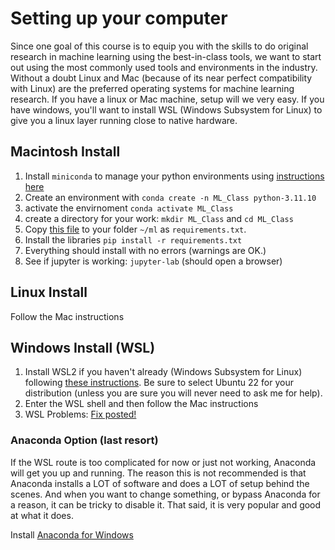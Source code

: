 # Setting up your computer

Since one goal of this course is to equip you with the skills to do original research in machine learning using the
best-in-class tools, we want to start out using the most commonly used tools and environments in the industry. Without a doubt
Linux and Mac (because of its near perfect compatibility with Linux) are the preferred operating systems for
machine learning research. If you have a linux or Mac machine, setup will we very easy. If you have windows, you'll want to
install WSL (Windows Subsystem for Linux) to give you a linux layer running close to native hardware.

## Macintosh Install

1. Install `miniconda` to manage your python environments using [instructions here](https://docs.anaconda.com/miniconda/#quick-command-line-install)
2. Create an environment with `conda create -n ML_Class python-3.11.10`
3. activate the envirnoment `conda activate ML_Class`
4. create a directory for your work: `mkdir ML_Class` and `cd ML_Class`
5. Copy [this file](../requirements.txt) to your folder `~/ml` as `requirements.txt`.
6. Install the libraries `pip install -r requirements.txt`
7. Everything should install with no errors (warnings are OK.)
8. See if jupyter is working: `jupyter-lab` (should open a browser)

## Linux Install

Follow the Mac instructions

## Windows Install (WSL)

1. Install WSL2 if you haven't already (Windows Subsystem for Linux) following [these instructions](https://learn.microsoft.com/en-us/windows/wsl/install). Be sure to select Ubuntu 22 for your distribution (unless you are sure you will never need to ask me for help).
2. Enter the WSL shell and then follow the Mac instructions
3. WSL Problems: [Fix posted!](../lessons/wsl.md)

### Anaconda Option (last resort)

If the WSL route is too complicated for now or just not working, Anaconda will get you up
and running. The reason this is not recommended is that Anaconda installs a LOT of software and does a LOT of setup behind the scenes. And when you want to change something, or bypass Anaconda for a reason, it can be tricky to disable it. That said, it is very popular and good at what it does.

Install [Anaconda for Windows](https://anaconda.cloud/api/iam/email/verified/1a8a9aa0-e28f-4ceb-9ca4-b29dde699d5c)
